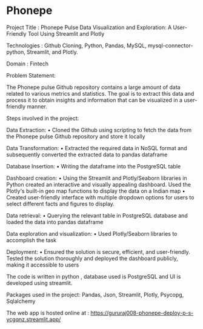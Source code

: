 # Phonepe
Project Title :	Phonepe Pulse Data Visualization and Exploration: A User-Friendly Tool Using   Streamlit and Plotly

Technologies :	Github Cloning, Python, Pandas, MySQL, mysql-connector-python, Streamlit, and Plotly.

Domain : Fintech

Problem Statement:

The Phonepe pulse Github repository contains a large amount of data related to various metrics and statistics. The goal is to extract this data and process it to obtain insights and information that can be visualized in a user-friendly manner. 

Steps involved in the project:

Data Extraction:
•	Cloned the Github using scripting to fetch the data from the Phonepe pulse Github repository and store it locally

Data Transformation:
•	Extracted the required data in NoSQL format and subsequently converted the extracted data to pandas dataframe

Database Insertion:
•	Writing the dataframe into the PostgreSQL table

Dashboard creation:
•	Using the Streamlit and Plotly/Seaborn libraries in Python created an interactive and visually appealing dashboard. Used the Plotly's built-in geo map functions to display the data on a Indian map 
•	Created user-friendly interface with multiple dropdown options for users to select different facts and figures to display.

Data retrieval:
•	Querying the relevant table in PostgreSQL database and loaded the data into pandas dataframe

Data exploration and visualization:
•	Used Plotly/Seaborn libraries to accomplish the task

Deployment:
•	Ensured the solution is secure, efficient, and user-friendly. Tested the solution thoroughly and deployed the dashboard publicly, making it accessible to users 

The code is written in python , database used is PostgreSQL and UI is developed using streamlit.

Packages used in the project:
Pandas, Json, Streamlit, Plotly, Psycopg, Sqlalchemy

The web app is hosted online at : https://gururaj008-phonepe-deploy-p-s-ycgqnz.streamlit.app/

